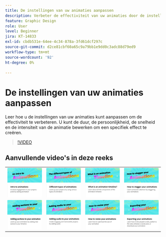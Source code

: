 ```yaml
---
title: De instellingen van uw animaties aanpassen
description: Verbeter de effectiviteit van uw animaties door de instellingen aan te passen
feature: Graphic Design
role: User
level: Beginner
jira: KT-14833
exl-id: cbdb531e-64ee-4c34-878a-3fd61dcf297c
source-git-commit: d2ce81cbf60a65c9a79bb1e9dd0c3adc88d79ed9
workflow-type: tm+mt
source-wordcount: '92'
ht-degree: 0%

---
```


# De instellingen van uw animaties aanpassen

Leer hoe u de instellingen van uw animaties kunt aanpassen om de effectiviteit te verbeteren. U kunt de duur, de persoonlijkheid, de snelheid en de intensiteit van de animatie bewerken om een specifiek effect te creëren.

>[!VIDEO](https://video.tv.adobe.com/v/3438527?quality=12&learn=on&hidetitle=true&captions=dut)

## Aanvullende video&#39;s in deze reeks

<table style="table-layout:fixed">
<tr>
   <td>
         <a href="intro-animation.md">
            <img alt="Introductie tot animaties" src="assets/intro-animations.png" />
         </a>
   </td>
   <td>
         <a href="different-types-animation.md">
            <img alt="Verschillende typen animaties" src="assets/different-animations.png" />
         </a>
   </td>
   <td>
         <a href="animation-timeline.md">
            <img alt="Wat is de animatietijdlijn?" src="assets/what-is-animation-timeline.png" />
         </a>
   </td>
   <td>
         <a href="stagger-animations.md">
            <img alt="Animaties stagneren" src="assets/stagger-animations.png" />
         </a>
   </td>
</tr>
<tr>
   <td>
         <a href="add-sections-animation.md">
            <img alt="Secties toevoegen aan uw animatie" src="assets/add-sections.png" />
         </a>
   </td>
   <td>
         <a href="audio-animation.md">
            <img alt="Audio toevoegen aan uw animaties" src="assets/add-audio.png" />
         </a>
   </td>
   <td>
         <a href="resize-animations.md">
            <img alt="De grootte van uw animaties aanpassen" src="assets/resize-animations.png" />
         </a>
   </td>
   <td>
         <a href="export-animations.md">
            <img alt="Uw animaties exporteren" src="assets/exporting-animations.png" />
         </a>
   </td>
</tr>
</table>

